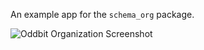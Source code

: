 An example app for the `schema_org` package.

![Oddbit Organization Screenshot](https://github.com/oddbit/flutter-schema-org/blob/main/images/oddbit_organization_html.png)
